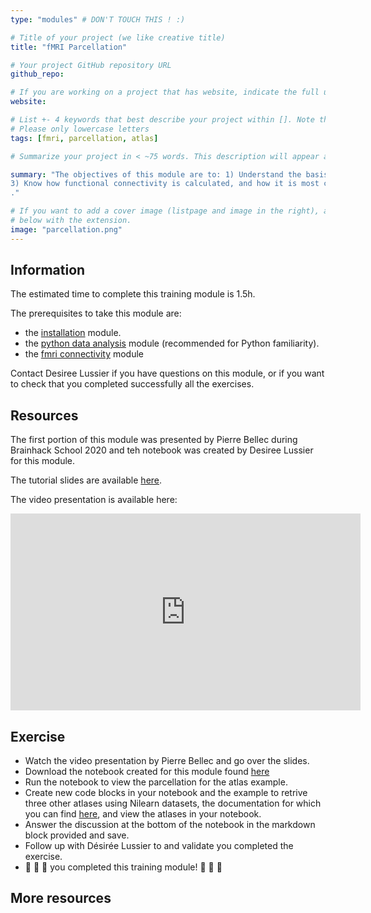 ```yaml
---
type: "modules" # DON'T TOUCH THIS ! :)

# Title of your project (we like creative title)
title: "fMRI Parcellation"

# Your project GitHub repository URL
github_repo:

# If you are working on a project that has website, indicate the full url including "https://" below or leave it empty.
website:

# List +- 4 keywords that best describe your project within []. Note that the project summary also involves a number of key words. Those are listed on top of the [github repository](https://github.com/PSY6983-2021/project_template), click `manage topics`.
# Please only lowercase letters
tags: [fmri, parcellation, atlas]

# Summarize your project in < ~75 words. This description will appear at the top of your page and on the list page with other projects..

summary: "The objectives of this module are to: 1) Understand the basis of the signal used in functional magnetic resonance imaging. 2) Know the main steps of preprocessing fMRI data. 
3) Know how functional connectivity is calculated, and how it is most commonly used. 4) Know the main brain parcellations and associated technical challenges
."

# If you want to add a cover image (listpage and image in the right), add it to your directory and indicate the name
# below with the extension.
image: "parcellation.png"
---
```

<!-- This is an html comment and this won't appear in the rendered page. You are now editing the "content" area, the core of your description. Everything that you can do in markdown is allowed below. We added a couple of comments to guide your through documenting your progress. -->

## Information

The estimated time to complete this training module is 1.5h.

The prerequisites to take this module are:
 * the [installation](/modules/installation) module.
 * the [python data analysis](/modules/python_data_analysis) module (recommended for Python familiarity).
 * the [fmri connectivity](/modules/fmri_connectivity) module 

Contact Desiree Lussier if you have questions on this module, or if you want to check that you completed successfully all the exercises.

## Resources
The first portion of this module was presented by Pierre Bellec during Brainhack School 2020 and teh notebook was created by Desiree Lussier for this module.

The tutorial slides are available [here](https://docs.google.com/presentation/d/1mTJoOSRKtGzhWeNLa9PXyKUYA0p9733UHVWrmIyi4zs/edit?usp=sharing).

The video presentation is available here:
<iframe width="560" height="315" src="https://www.youtube.com/embed/7uMVRebuDZo" title="YouTube video player" frameborder="0" allow="accelerometer; autoplay; clipboard-write; encrypted-media; gyroscope; picture-in-picture" allowfullscreen></iframe>

## Exercise

 * Watch the video presentation by Pierre Bellec and go over the slides.
 * Download the notebook created for this module found [here](https://github.com/BrainhackMTL/psy6983_2021/blob/master/content/en/modules/fmri_parcellation/atlas_parcellations.ipynb)
 * Run the notebook to view the parcellation for the atlas example.
 * Create new code blocks in your notebook and the example to retrive three other atlases using Nilearn datasets, the documentation for which you can find [here](https://nilearn.github.io/modules/reference.html#module-nilearn.datasets), and view the atlases in your notebook.
 * Answer the discussion at the bottom of the notebook in the markdown block provided and save.
 * Follow up with Désirée Lussier to and validate you completed the exercise.
 * 🎉 🎉 🎉 you completed this training module! 🎉 🎉 🎉

## More resources


